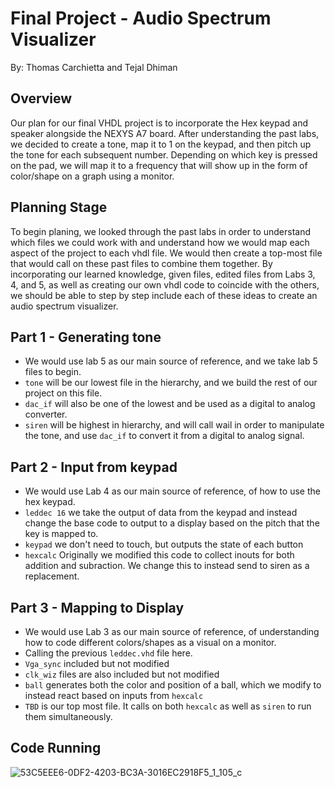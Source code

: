 # Final Project - Audio Spectrum Visualizer

By: Thomas Carchietta and Tejal Dhiman

## Overview
Our plan for our final VHDL project is to incorporate the Hex keypad and speaker alongside the NEXYS A7 board.
After understanding the past labs, we decided to create a tone, map it to 1 on the keypad, and then pitch up the tone for each subsequent number.
Depending on which key is pressed on the pad, we will map it to a frequency that will show up in the form of color/shape on a graph using a monitor.

## Planning Stage
To begin planing, we looked through the past labs in order to understand which files we could work with and understand how we would map each aspect of the project to each vhdl file.
We would then create a top-most file that would call on these past files to combine them together.
By incorporating our learned knowledge, given files, edited files from Labs 3, 4, and 5, as well as creating our own vhdl code to coincide with the others, we should be able to step by step include each of these ideas to create an audio spectrum visualizer. 

## Part 1 - Generating tone
- We would use lab 5 as our main source of reference, and we take lab 5 files to begin.
- `tone` will be our lowest file in the hierarchy, and we build the rest of our project on this file.
- `dac_if` will also be one of the lowest and be used as a digital to analog converter.
- `siren` will be highest in hierarchy, and will call wail in order to manipulate the tone, and use `dac_if` to convert it from a digital to analog signal.

## Part 2 - Input from keypad
- We would use Lab 4 as our main source of reference, of how to use the hex keypad.
- `leddec 16` we take the output of data from the keypad and instead change the base code to output to a display based on the pitch that the key is mapped to.
- `keypad` we don't need to touch, but outputs the state of each button
- `hexcalc` Originally we modified this code to collect inouts for both addition and subraction. We change this to instead send to siren as a replacement.

## Part 3 - Mapping to Display
- We would use Lab 3 as our main source of reference, of understanding how to code different colors/shapes as a visual on a monitor.
- Calling the previous `leddec.vhd` file here.
- `Vga_sync` included but not modified
- `clk_wiz` files are also included but not modified
- `ball` generates both the color and position of a ball, which we modify to instead react based on inputs from `hexcalc`
- `TBD` is our top most file. It calls on both `hexcalc` as well as `siren` to run them simultaneously.

## Code Running

  ![53C5EEE6-0DF2-4203-BC3A-3016EC2918F5_1_105_c](https://github.com/user-attachments/assets/d167631a-eb51-4a2c-88c3-33d9071eb7f2)

